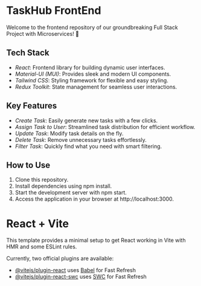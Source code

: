 # TaskHub FrontEnd
Welcome to the frontend repository of our groundbreaking Full Stack Project with Microservices! 🚀

## Tech Stack

- *React*: Frontend library for building dynamic user interfaces.
- *Material-UI (MUI)*: Provides sleek and modern UI components.
- *Tailwind CSS*: Styling framework for flexible and easy styling.
- *Redux Toolkit*: State management for seamless user interactions.

## Key Features

- *Create Task*: Easily generate new tasks with a few clicks.
- *Assign Task to User*: Streamlined task distribution for efficient workflow.
- *Update Task*: Modify task details on the fly.
- *Delete Task*: Remove unnecessary tasks effortlessly.
- *Filter Task*: Quickly find what you need with smart filtering.

## How to Use

1. Clone this repository.
2. Install dependencies using npm install.
3. Start the development server with npm start.
4. Access the application in your browser at http://localhost:3000.



# React + Vite

This template provides a minimal setup to get React working in Vite with HMR and some ESLint rules.

Currently, two official plugins are available:

- [@vitejs/plugin-react](https://github.com/vitejs/vite-plugin-react/blob/main/packages/plugin-react/README.md) uses [Babel](https://babeljs.io/) for Fast Refresh
- [@vitejs/plugin-react-swc](https://github.com/vitejs/vite-plugin-react-swc) uses [SWC](https://swc.rs/) for Fast Refresh
